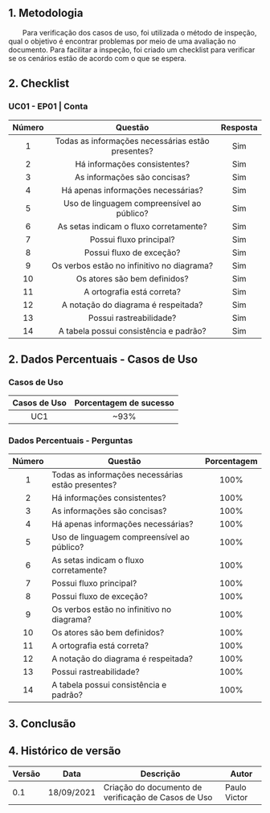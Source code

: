 ## 1. Metodologia

&emsp;&emsp;Para verificação dos casos de uso, foi utilizada o método de inspeção, qual o objetivo é encontrar problemas por meio de uma avaliação no documento. Para facilitar a inspeção, foi criado um checklist para verificar se os cenários estão de acordo com o que se espera.

## 2. Checklist

### UC01 - EP01 | Conta

| Número |                      Questão                      | Resposta |
| :----: | :-----------------------------------------------: | :------: |
|   1    | Todas as informações necessárias estão presentes? |   Sim    |
|   2    |           Há informações consistentes?            |   Sim    |
|   3    |           As informações são concisas?            |   Sim    |
|   4    |        Há apenas informações necessárias?         |   Sim    |
|   5    |    Uso de linguagem compreensível ao público?     |   Sim    |
|   6    |      As setas indicam o fluxo corretamente?       |   Sim    |
|   7    |              Possui fluxo principal?              |   Sim    |
|   8    |             Possui fluxo de exceção?              |   Sim    |
|   9    |    Os verbos estão no infinitivo no diagrama?     |   Sim    |
|   10   |           Os atores são bem definidos?            |   Sim    |
|   11   |            A ortografia está correta?             |   Sim    |
|   12   |        A notação do diagrama é respeitada?        |   Sim    |
|   13   |              Possui rastreabilidade?              |   Sim    |
|   14   |      A tabela possui consistência e padrão?       |   Sim    |

<!-- ##### Problemas encontrados

-1 - Nenhum erro foi detectado.

##### Solução

-1 - Nenhum erro foi detectado. -->

## 2. Dados Percentuais - Casos de Uso

### Casos de Uso

| Casos de Uso | Porcentagem de sucesso |
| :----------: | :--------------------: |
|     UC1      |          ~93%          |

### Dados Percentuais - Perguntas

| Número | Questão                                           | Porcentagem |
| :----: | ------------------------------------------------- | :---------: |
|   1    | Todas as informações necessárias estão presentes? |    100%     |
|   2    | Há informações consistentes?                      |    100%     |
|   3    | As informações são concisas?                      |    100%     |
|   4    | Há apenas informações necessárias?                |    100%     |
|   5    | Uso de linguagem compreensível ao público?        |    100%     |
|   6    | As setas indicam o fluxo corretamente?            |    100%     |
|   7    | Possui fluxo principal?                           |    100%     |
|   8    | Possui fluxo de exceção?                          |    100%     |
|   9    | Os verbos estão no infinitivo no diagrama?        |    100%     |
|   10   | Os atores são bem definidos?                      |    100%     |
|   11   | A ortografia está correta?                        |    100%     |
|   12   | A notação do diagrama é respeitada?               |    100%     |
|   13   | Possui rastreabilidade?                           |    100%     |
|   14   | A tabela possui consistência e padrão?            |    100%     |

## 3. Conclusão

<!-- Conclusão -->

## 4. Histórico de versão

| Versão | Data       | Descrição                                           | Autor        |
| ------ | ---------- | --------------------------------------------------- | ------------ |
| 0.1    | 18/09/2021 | Criação do documento de verificação de Casos de Uso | Paulo Victor |
